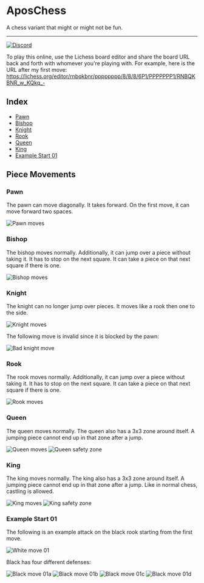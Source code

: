 # AposChess

A chess variant that might or might not be fun.

___

[![Discord](https://img.shields.io/discord/257949867551358987.svg)](https://discord.gg/Wwdb9Cs)

To play this online, use the Lichess board editor and share the board URL back and forth with whomever you're playing with. For example, here is the URL after my first move: https://lichess.org/editor/rnbqkbnr/pppppppp/8/8/8/6P1/PPPPPPP1/RNBQKBNR_w_KQkq_-

## Index

* [Pawn](#pawn)
* [Bishop](#bishop)
* [Knight](#knight)
* [Rook](#rook)
* [Queen](#queen)
* [King](#king)
* [Example Start 01](#example-start-01)

## Piece Movements

### Pawn

The pawn can move diagonally. It takes forward. On the first move, it can move forward two spaces.

![Pawn moves](Images/Pawn.png)

### Bishop

The bishop moves normally. Additionally, it can jump over a piece without taking it. It has to stop on the next square. It can take a piece on that next square if there is one.

![Bishop moves](Images/Bishop.png)

### Knight

The knight can no longer jump over pieces. It moves like a rook then one to the side.

![Knight moves](Images/Knight.png)

The following move is invalid since it is blocked by the pawn:

![Bad knight move](Images/KnightBad.png)

### Rook

The rook moves normally. Additionally, it can jump over a piece without taking it. It has to stop on the next square. It can take a piece on that next square if there is one.

![Rook moves](Images/Rook.png)

### Queen

The queen moves normally. The queen also has a 3x3 zone around itself. A jumping piece cannot end up in that zone after a jump.

![Queen moves](Images/Queen.png)
![Queen safety zone](Images/QueenSafety.png)

### King

The king moves normally. The king also has a 3x3 zone around itself. A jumping piece cannot end up in that zone after a jump. Like in normal chess, castling is allowed.

![King moves](Images/King.png)
![King safety zone](Images/KingSafety.png)

### Example Start 01

The following is an example attack on the black rook starting from the first move.

![White move 01](Images/Example01/E01-01a-a-hg3.png)

Black has four different defenses:

![Black move 01a](Images/Example01/E01-01b-a-Bh3.png)
![Black move 01b](Images/Example01/E01-01b-b-h6.png)
![Black move 01c](Images/Example01/E01-01b-c-h5.png)
![Black move 01d](Images/Example01/E01-01b-d-Rh6.png)
